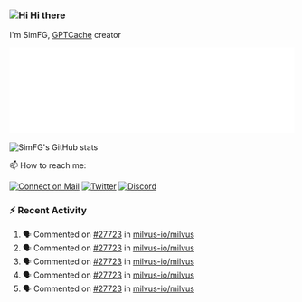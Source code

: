 ### <img src='https://qpluspicture.oss-cn-beijing.aliyuncs.com/6LjjQA/Hi.gif' alt='Hi' width="24"/> Hi there

I'm SimFG, [GPTCache](https://github.com/zilliztech/GPTCache) creator

![Metrics 👋](/metrics.plugin.followup.user.svg)

![SimFG's GitHub stats](https://github-readme-stats.vercel.app/api?username=SimFG&show_icons=true&theme=radical&count_private=true)

📫 How to reach me:

[![Connect on Mail](https://img.shields.io/badge/Ask%20me-anything-1abc9c.svg)](mailto:1142838399@qq.com)
[![Twitter](https://img.shields.io/twitter/follow/FogSim?style=social)](https://twitter.com/FogSim)
[![Discord](https://img.shields.io/discord/1092648432495251507?label=Discord&logo=discord)](https://discord.gg/Q8C6WEjSWV)

### :zap: Recent Activity

<!--START_SECTION:activity-->
1. 🗣 Commented on [#27723](https://github.com/milvus-io/milvus/issues/27723) in [milvus-io/milvus](https://github.com/milvus-io/milvus)
2. 🗣 Commented on [#27723](https://github.com/milvus-io/milvus/issues/27723) in [milvus-io/milvus](https://github.com/milvus-io/milvus)
3. 🗣 Commented on [#27723](https://github.com/milvus-io/milvus/issues/27723) in [milvus-io/milvus](https://github.com/milvus-io/milvus)
4. 🗣 Commented on [#27723](https://github.com/milvus-io/milvus/issues/27723) in [milvus-io/milvus](https://github.com/milvus-io/milvus)
5. 🗣 Commented on [#27723](https://github.com/milvus-io/milvus/issues/27723) in [milvus-io/milvus](https://github.com/milvus-io/milvus)
<!--END_SECTION:activity-->

